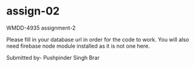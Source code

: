 # assign-02
WMDD-4935  assignment-2

Please fill in your database url in order for the code to work.
You will also need firebase node module installed as it is not one here.

Submitted by- Pushpinder Singh Brar
